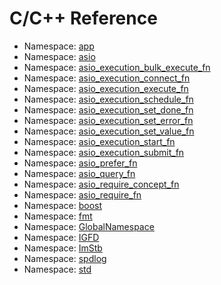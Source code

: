 #  C/C++ Reference

* Namespace: [app](app)
* Namespace: [asio](asio)
* Namespace: [asio_execution_bulk_execute_fn](asio_execution_bulk_execute_fn)
* Namespace: [asio_execution_connect_fn](asio_execution_connect_fn)
* Namespace: [asio_execution_execute_fn](asio_execution_execute_fn)
* Namespace: [asio_execution_schedule_fn](asio_execution_schedule_fn)
* Namespace: [asio_execution_set_done_fn](asio_execution_set_done_fn)
* Namespace: [asio_execution_set_error_fn](asio_execution_set_error_fn)
* Namespace: [asio_execution_set_value_fn](asio_execution_set_value_fn)
* Namespace: [asio_execution_start_fn](asio_execution_start_fn)
* Namespace: [asio_execution_submit_fn](asio_execution_submit_fn)
* Namespace: [asio_prefer_fn](asio_prefer_fn)
* Namespace: [asio_query_fn](asio_query_fn)
* Namespace: [asio_require_concept_fn](asio_require_concept_fn)
* Namespace: [asio_require_fn](asio_require_fn)
* Namespace: [boost](boost)
* Namespace: [fmt](fmt)
* Namespace: [GlobalNamespace](GlobalNamespace)
* Namespace: [IGFD](IGFD)
* Namespace: [ImStb](ImStb)
* Namespace: [spdlog](spdlog)
* Namespace: [std](std)
